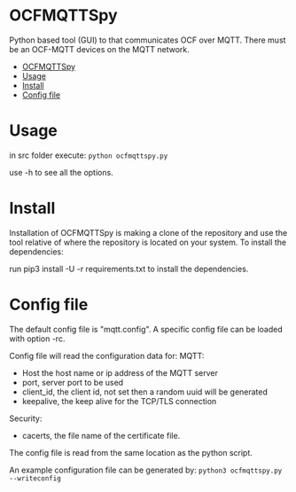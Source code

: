 
# OCFMQTTSpy

Python based tool (GUI) to that communicates OCF over MQTT.
There must be an OCF-MQTT devices on the MQTT network.
<!-- TOC -->

- [OCFMQTTSpy](#ocfmqttspy)
- [Usage](#usage)
- [Install](#install)
- [Config file](#config-file)

# Usage

in src folder execute: ``python ocfmqttspy.py``

use -h to see all the options.

# Install

Installation of OCFMQTTSpy is making a clone of the repository and use the tool relative of where the repository is located on your system.
To install the dependencies:

run pip3 install -U -r requirements.txt to install the dependencies.

# Config file

The default config file is "mqtt.config". A specific config file can be loaded with option -rc.

Config file will read the configuration data for:
MQTT:

- Host the host name or ip address of the MQTT server
- port, server port to be used
- client_id, the client id, not set then a random uuid will be generated
- keepalive, the keep alive for the TCP/TLS connection

Security:

- cacerts, the file name of the certificate file.


The config file is read from the same location as the python script.

An example configuration file can be generated by:
``python3 ocfmqttspy.py --writeconfig ``
